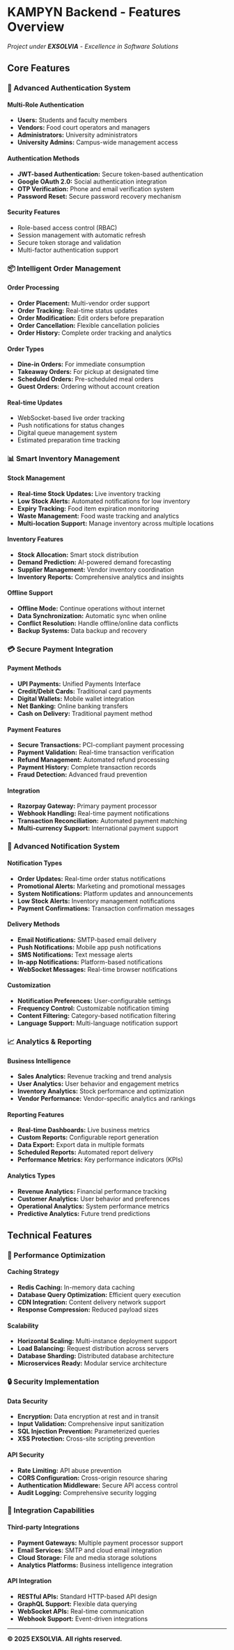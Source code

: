 # KAMPYN Backend - Features Overview

*Project under **EXSOLVIA** - Excellence in Software Solutions*

## Core Features

### 🔐 Advanced Authentication System

#### Multi-Role Authentication
- **Users:** Students and faculty members
- **Vendors:** Food court operators and managers
- **Administrators:** University administrators
- **University Admins:** Campus-wide management access

#### Authentication Methods
- **JWT-based Authentication:** Secure token-based authentication
- **Google OAuth 2.0:** Social authentication integration
- **OTP Verification:** Phone and email verification system
- **Password Reset:** Secure password recovery mechanism

#### Security Features
- Role-based access control (RBAC)
- Session management with automatic refresh
- Secure token storage and validation
- Multi-factor authentication support

### 📦 Intelligent Order Management

#### Order Processing
- **Order Placement:** Multi-vendor order support
- **Order Tracking:** Real-time status updates
- **Order Modification:** Edit orders before preparation
- **Order Cancellation:** Flexible cancellation policies
- **Order History:** Complete order tracking and analytics

#### Order Types
- **Dine-in Orders:** For immediate consumption
- **Takeaway Orders:** For pickup at designated time
- **Scheduled Orders:** Pre-scheduled meal orders
- **Guest Orders:** Ordering without account creation

#### Real-time Updates
- WebSocket-based live order tracking
- Push notifications for status changes
- Digital queue management system
- Estimated preparation time tracking

### 📊 Smart Inventory Management

#### Stock Management
- **Real-time Stock Updates:** Live inventory tracking
- **Low Stock Alerts:** Automated notifications for low inventory
- **Expiry Tracking:** Food item expiration monitoring
- **Waste Management:** Food waste tracking and analytics
- **Multi-location Support:** Manage inventory across multiple locations

#### Inventory Features
- **Stock Allocation:** Smart stock distribution
- **Demand Prediction:** AI-powered demand forecasting
- **Supplier Management:** Vendor inventory coordination
- **Inventory Reports:** Comprehensive analytics and insights

#### Offline Support
- **Offline Mode:** Continue operations without internet
- **Data Synchronization:** Automatic sync when online
- **Conflict Resolution:** Handle offline/online data conflicts
- **Backup Systems:** Data backup and recovery

### 💳 Secure Payment Integration

#### Payment Methods
- **UPI Payments:** Unified Payments Interface
- **Credit/Debit Cards:** Traditional card payments
- **Digital Wallets:** Mobile wallet integration
- **Net Banking:** Online banking transfers
- **Cash on Delivery:** Traditional payment method

#### Payment Features
- **Secure Transactions:** PCI-compliant payment processing
- **Payment Validation:** Real-time transaction verification
- **Refund Management:** Automated refund processing
- **Payment History:** Complete transaction records
- **Fraud Detection:** Advanced fraud prevention

#### Integration
- **Razorpay Gateway:** Primary payment processor
- **Webhook Handling:** Real-time payment notifications
- **Transaction Reconciliation:** Automated payment matching
- **Multi-currency Support:** International payment support

### 🔔 Advanced Notification System

#### Notification Types
- **Order Updates:** Real-time order status notifications
- **Promotional Alerts:** Marketing and promotional messages
- **System Notifications:** Platform updates and announcements
- **Low Stock Alerts:** Inventory management notifications
- **Payment Confirmations:** Transaction confirmation messages

#### Delivery Methods
- **Email Notifications:** SMTP-based email delivery
- **Push Notifications:** Mobile app push notifications
- **SMS Notifications:** Text message alerts
- **In-app Notifications:** Platform-based notifications
- **WebSocket Messages:** Real-time browser notifications

#### Customization
- **Notification Preferences:** User-configurable settings
- **Frequency Control:** Customizable notification timing
- **Content Filtering:** Category-based notification filtering
- **Language Support:** Multi-language notification support

### 📈 Analytics & Reporting

#### Business Intelligence
- **Sales Analytics:** Revenue tracking and trend analysis
- **User Analytics:** User behavior and engagement metrics
- **Inventory Analytics:** Stock performance and optimization
- **Vendor Performance:** Vendor-specific analytics and rankings

#### Reporting Features
- **Real-time Dashboards:** Live business metrics
- **Custom Reports:** Configurable report generation
- **Data Export:** Export data in multiple formats
- **Scheduled Reports:** Automated report delivery
- **Performance Metrics:** Key performance indicators (KPIs)

#### Analytics Types
- **Revenue Analytics:** Financial performance tracking
- **Customer Analytics:** User behavior and preferences
- **Operational Analytics:** System performance metrics
- **Predictive Analytics:** Future trend predictions

## Technical Features

### 🚀 Performance Optimization

#### Caching Strategy
- **Redis Caching:** In-memory data caching
- **Database Query Optimization:** Efficient query execution
- **CDN Integration:** Content delivery network support
- **Response Compression:** Reduced payload sizes

#### Scalability
- **Horizontal Scaling:** Multi-instance deployment support
- **Load Balancing:** Request distribution across servers
- **Database Sharding:** Distributed database architecture
- **Microservices Ready:** Modular service architecture

### 🔒 Security Implementation

#### Data Security
- **Encryption:** Data encryption at rest and in transit
- **Input Validation:** Comprehensive input sanitization
- **SQL Injection Prevention:** Parameterized queries
- **XSS Protection:** Cross-site scripting prevention

#### API Security
- **Rate Limiting:** API abuse prevention
- **CORS Configuration:** Cross-origin resource sharing
- **Authentication Middleware:** Secure API access control
- **Audit Logging:** Comprehensive security logging

### 🔧 Integration Capabilities

#### Third-party Integrations
- **Payment Gateways:** Multiple payment processor support
- **Email Services:** SMTP and cloud email integration
- **Cloud Storage:** File and media storage solutions
- **Analytics Platforms:** Business intelligence integration

#### API Integration
- **RESTful APIs:** Standard HTTP-based API design
- **GraphQL Support:** Flexible data querying
- **WebSocket APIs:** Real-time communication
- **Webhook Support:** Event-driven integrations

---

**© 2025 EXSOLVIA. All rights reserved.**
